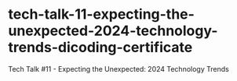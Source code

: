 # tech-talk-11-expecting-the-unexpected-2024-technology-trends-dicoding-certificate
Tech Talk #11 - Expecting the Unexpected: 2024 Technology Trends
